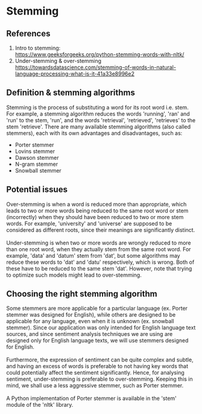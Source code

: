 # Stemming
## References
1. Intro to stemming:<br>https://www.geeksforgeeks.org/python-stemming-words-with-nltk/
2. Under-stemming & over-stemming<br>https://towardsdatascience.com/stemming-of-words-in-natural-language-processing-what-is-it-41a33e8996e2

## Definition & stemming algorithms
Stemming is the process of substituting a word for its root word i.e. stem. For example, a stemming algorithm reduces the words 'running', 'ran' and 'run' to the stem, 'run', and the words 'retrieval', 'retrieved', 'retrieves' to the stem 'retrieve'. There are many available stemming algorithms (also called stemmers), each with its own advantages and disadvantages, such as:
- Porter stemmer
- Lovins stemmer
- Dawson stemmer
- N-gram stemmer
- Snowball stemmer

## Potential issues
Over-stemming is when a word is reduced more than appropriate, which leads to two or more words being reduced to the same root word or stem (incorrectly) when they should have been reduced to two or more stem words. For example, 'university' and 'universe' are supposed to be considered as different roots, since their meanings are significantly distinct.
<br><br>
Under-stemming is when two or more words are wrongly reduced to more than one root word, when they actually stem from the same root word. For example, 'data' and 'datum' stem from 'dat', but some algorithms may reduce these words to 'dat' and 'datu' respectively, which is wrong. Both of these have to be reduced to the same stem 'dat'. However, note that trying to optimize such models might lead to over-stemming.

## Choosing the right stemming algorithm
Some stemmers are more applicable for a particular language (ex. Porter stemmer was designed for English), while others are designed to be applicable for any language, even when it is unknown (ex. snowball stemmer). Since our application was only intended for English language text sources, and since sentiment analysis techniques we are using are designed only for English language texts, we will use stemmers designed for English.
<br><br>
Furthermore, the expression of sentiment can be quite complex and subtle, and having an excess of words is preferable to not having key words that could potentially affect the sentiment significantly. Hence, for analysing sentiment, under-stemming is preferable to over-stemming. Keeping this in mind, we shall use a less aggressive stemmer, such as Porter stemmer.
<br><br>
A Python implementation of Porter stemmer is available in the 'stem' module of the 'nltk' library.